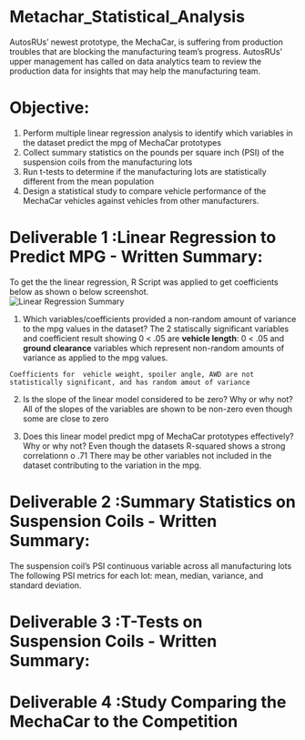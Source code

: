 # Metachar_Statistical_Analysis

AutosRUs’ newest prototype, the MechaCar, is suffering from production troubles that are blocking the manufacturing team’s progress. AutosRUs’ upper management has called on data analytics team to review the production data for insights that may help the manufacturing team.

# Objective:
1. Perform multiple linear regression analysis to identify which variables in the dataset predict the mpg of MechaCar prototypes
2. Collect summary statistics on the pounds per square inch (PSI) of the suspension coils from the manufacturing lots
3. Run t-tests to determine if the manufacturing lots are statistically different from the mean population
4. Design a statistical study to compare vehicle performance of the MechaCar vehicles against vehicles from other manufacturers.

# Deliverable 1 :Linear Regression to Predict MPG - Written Summary:

To get the the linear regression, R Script was applied to get coefficients below as shown o below screenshot.  
![Linear Regression Summary](https://user-images.githubusercontent.com/92903447/153779028-05ea75ad-05cc-4c24-9fe4-70b5a128c2c0.png)


  1. Which variables/coefficients provided a non-random amount of variance to the mpg values in the dataset?
    The 2 statiscally significant variables and coefficient result showing 0 < .05 are **vehicle length**: 0 < .05 and **ground clearance** variables which  represent non-random amounts of variance as applied to the mpg values.
    
    Coefficients for  vehicle weight, spoiler angle, AWD are not statistically significant, and has random amout of variance 

  2. Is the slope of the linear model considered to be zero? Why or why not?
    All of the slopes of the variables are shown to be non-zero even though some are close to zero
 
  3. Does this linear model predict mpg of MechaCar prototypes effectively? Why or why not?
  Even though the datasets R-squared shows a strong correlationn o .71 There may be other variables not included in the dataset contributing to the variation in the mpg.


# Deliverable 2 :Summary Statistics on Suspension Coils - Written Summary:

The suspension coil’s PSI continuous variable across all manufacturing lots
The following PSI metrics for each lot: mean, median, variance, and standard deviation.

# Deliverable 3 :T-Tests on Suspension Coils  - Written Summary:

# Deliverable 4 :Study Comparing the MechaCar to the Competition
